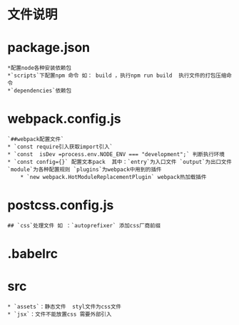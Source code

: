 文件说明
==========

# package.json #

    *配置node各种安装依赖包
    *`scripts`下配置npm 命令 如： build ，执行npm run build  执行文件的打包压缩命令
    *`dependencies`依赖包

# webpack.config.js #

    `##webpack配置文件`
    * `const require引入获取import引入`
    * `const  isDev =process.env.NODE_ENV === "development";` 判断执行环境
    * `const config={}` 配置文本pack  其中：`entry`为入口文件 `output`为出口文件 `module`为各种配置规则 `plugins`为webpack中用到的插件
        * `new webpack.HotModuleReplacementPlugin` webpack热加载插件

# postcss.config.js #

    ## `css`处理文件 如 ：`autoprefixer` 添加css厂商前缀

# .babelrc #


# src #
    * `assets`：静态文件  styl文件为css文件
    * `jsx`：文件不能放置css 需要外部引入
